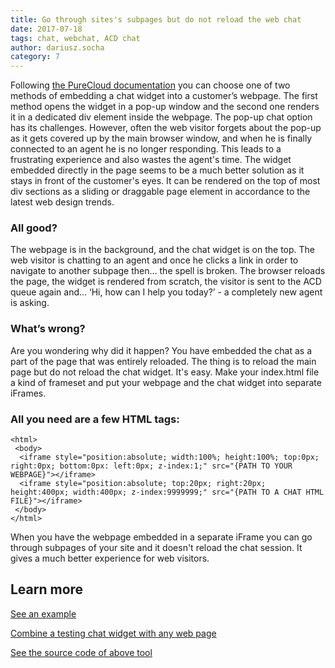 ```yaml
---
title: Go through sites's subpages but do not reload the web chat
date: 2017-07-18
tags: chat, webchat, ACD chat
author: dariusz.socha
category: 7
---
```


Following [the PureCloud documentation](https://developer.mypurecloud.ie/api/webchat/) you can choose one of two methods of embedding a chat widget into a customer’s webpage. The first method opens the widget in a pop-up window and the second one renders it in a dedicated div element inside the webpage. The pop-up chat option has its challenges. However, often the web visitor forgets about the pop-up as it gets covered up by the main browser window, and when he is finally connected to an agent he is no longer responding. This leads to a frustrating experience and also wastes the agent's time. The widget embedded directly in the page seems to be a much better solution as it stays in front of the customer's eyes. It can be rendered on the top of most div sections as a sliding or draggable page element in accordance to the latest web design trends.

### All good?
The webpage is in the background, and the chat widget is on the top. The web visitor is chatting to an agent and once he clicks a link in order to navigate to another subpage then… the spell is broken. The browser reloads the page, the widget is rendered from scratch, the visitor is sent to the ACD queue again and… ‘Hi, how can I help you today?’ - a completely new agent is asking. 

### What’s wrong? 
Are you wondering why did it happen? You have embedded the chat as a part of the page that was entirely reloaded. The thing is to reload the main page but do not reload the chat widget. It's easy. Make your index.html file a kind of frameset and put your webpage and the chat widget into separate iFrames. 

### All you need are a few HTML tags:

```{"language":"html"}
<html>
 <body>
  <iframe style="position:absolute; width:100%; height:100%; top:0px; right:0px; bottom:0px: left:0px; z-index:1;" src="{PATH TO YOUR WEBPAGE}"></iframe>
  <iframe style="position:absolute; top:20px; right:20px; height:400px; width:400px; z-index:9999999;" src="{PATH TO A CHAT HTML FILE}"></iframe>
 </body>
</html>
```

When you have the webpage embedded in a separate iFrame you can go through subpages of your site and it doesn't reload the chat session. It gives a much better experience for web visitors.

## Learn more
[See an example](http://chatinjector.avantago.pl/?en=mypurecloud.ie&ur=https:%2F%2Fdeveloper.mypurecloud.com%2Fblog%2F&oi=1086&on=purecloud-poland&qn=Banking-Queue&la=English%20-%20Written&wm=Welcome%20Dear%20Visitor)

[Combine a testing chat widget with any web page](http://chatinjector.avantago.pl)

[See the source code of above tool](https://bitbucket.org/eccemea/purecloud-chat-injector/src/08e22d4408697976db6479c6fc8167856b574c7c/app/?at=master)

